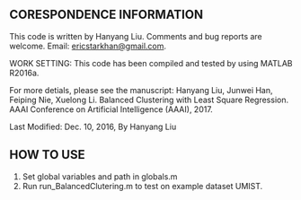 
CORESPONDENCE INFORMATION
-------------------------

This code is written by Hanyang Liu. Comments and bug reports are welcome. Email: ericstarkhan@gmail.com.

WORK SETTING:
This code has been compiled and tested by using MATLAB R2016a.

For more detials, please see the manuscript:
Hanyang Liu, Junwei Han, Feiping Nie, Xuelong Li. 
Balanced Clustering with Least Square Regression. 
AAAI Conference on Artificial Intelligence (AAAI), 2017. 

Last Modified: Dec. 10, 2016, By Hanyang Liu


HOW TO USE
----------

1. Set global variables and path in globals.m
2. Run run_BalancedClutering.m to test on example dataset UMIST.






